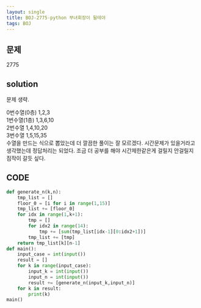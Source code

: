 ```yaml
---
layout: single
title: BOJ-2775-python 부녀회장이 될테야
tags: BOJ
---
```


## 문제  
2775

## solution  
문제 생략.  
  
0번수열(0층) 1,2,3  
1번수열(1층) 1,3,6,10  
2번수열 1,4,10,20  
3번수열 1,5,15,35  
수열을 만드는 식으로 뽑았는데 더 깔끔한 풀이는 잘 모르겠다. 시간문제가 있을거라고 생각했는데 정답처리는 되었다. 조금 더 공부를 해야 시간제한같은게 걸릴지 안걸릴지 짐작이 갈듯 싶다.  

## CODE  

```python
def generate_n(k,n):
    tmp_list = []
    floor_0 = [i for i in range(1,15)]
    tmp_list += [floor_0]
    for idx in range(1,k+1):
        tmp = []
        for idx2 in range(14):
            tmp += [sum(tmp_list[idx-1][0:idx2+1])]
        tmp_list += [tmp]
    return tmp_list[k][n-1]
def main():
    input_case = int(input())
    result = []
    for k in range(input_case):
        input_k = int(input())
        input_n = int(input())
        result += [generate_n(input_k,input_n)]
    for k in result:
        print(k)
main()

```
    